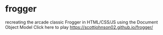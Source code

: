 # frogger
recreating the arcade classic Frogger in HTML/CSS/JS using the Document Object Model
Click here to play https://scottjohnson02.github.io/frogger/
